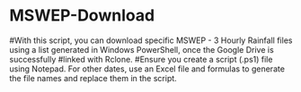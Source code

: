 # MSWEP-Download
#With this script, you can download specific MSWEP - 3 Hourly Rainfall files using a list generated in Windows PowerShell, once the Google Drive is successfully #linked with Rclone.
#Ensure you create a script (.ps1) file using Notepad. For other dates, use an Excel file and formulas to generate the file names and replace them in the script.  
